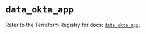 # `data_okta_app`

Refer to the Terraform Registry for docs: [`data_okta_app`](https://registry.terraform.io/providers/okta/okta/4.18.0/docs/data-sources/app).
